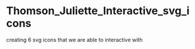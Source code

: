 # Thomson_Juliette_Interactive_svg_icons
 creating 6 svg icons that we are able to interactive with
